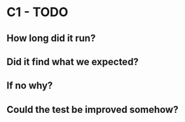 # C1 - TODO


## How long did it run?

## Did it find what we expected?

## If no why?

## Could the test be improved somehow?
